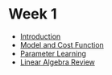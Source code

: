 # Week 1


- [Introduction]()
- [Model and Cost Function]()
- [Parameter Learning]()
- [Linear Algebra Review]()
